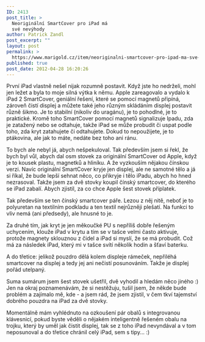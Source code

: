 ```yaml
---
ID: 2413
post_title: >
  Neoriginální SmartCover pro iPad má
  své nevýhody
author: Patrick Zandl
post_excerpt: ""
layout: post
permalink: >
  https://www.marigold.cz/item/neoriginalni-smartcover-pro-ipad-ma-sve-nevyhody
published: true
post_date: 2012-04-28 16:20:26
---
```

První iPad vlastně nešel nijak rozumně postavit. Když jste ho nedrželi, mohl jen ležet a byla to moje silná výtka k němu. Apple zareagovalo a vydalo k iPad 2 SmartCover, geniální řešení, které se pomocí magnetů připíná, zároveň čistí displej a můžete také jeho různým skládáním displej postavit různě šikmo. Je to stabilní (nikoliv do uragánu), je to pohodlné, je to praktické. Kromě toho SmartCover pomocí magnetů signalizuje Ipadu, zda je zatažený nebo se odtahuje, takže iPad se může probudit či uspat podle toho, zda kryt zatahujete či odtahujete. Dokud to nepoužijete, je to ptákovina, ale jak to máte, nedáte bez toho ani ránu. 

To bych ale nebyl já, abych nešpekuloval. Tak především jsem si řekl, že bych byl vůl, abych dal osm stovek za originální SmartCover od Apple, když je to kousek plastu, magnetků a hliníku. A že vyzkouším nějakou čínskou verzi. Navíc originální SmartCover kryje jen displej, ale ne samotné tělo a já si říkal, že bude lepší sehnat něco, co přikryje i tělo iPadu, abych ho hned nezrasoval. Takže jsem za dvě stovky koupil čínský smartcover, do kterého se iPad zabalí. Abych zjistil, za co chce Apple šest stovek příplatek. 

Tak především se ten čínský smartcover páře. Lezou z něj nitě, neboť je to polyuretan na textilním podkladu a ten textil nejrůzněji plešatí. Na funkci to vliv nemá (ani předsedy), ale hnusné to je. 

Za druhé tím, jak kryt je jen měkoučké PU s nepříliš dobře řešeným uchycením, klouže iPad v krytu a tím se v tašce velmi často aktivuje, protože magnety sklouznou z čidel a iPad si myslí, že se má probudit. Což má za následek iPad, který mi v tašce svítí několik hodin a šťaví baterku. 

A do třetice: jelikož pouzdro dělá kolem displeje rámeček, nepřiléhá smartcover na displej a tedy jej ani nečistí posunováním. Takže je displej pořád utelpaný. 

Suma sumárum jsem šest stovek ušetřil, dvě vyhodil a hledám něco jiného :) Jen na okraj poznamenávám, že si nestěžuju, tušil jsem, že někde bude problém a zajímalo mě, kde - a jsem rád, že jsem zjistil, v čem tkví tajemství dobrého pouzdra na iPad za dvě stovky. 

Momentálně mám vyhlédnuto na ozkoušení pár obalů s integrovanou klávesnicí, pokud byste věděli o nějakém inteligentně řešeném obalu na trojku, který by uměl jak čistit displej, tak se z toho iPad nevyndával a v tom neposunoval a do třetice chránil celý iPad, sem s tipy... :)